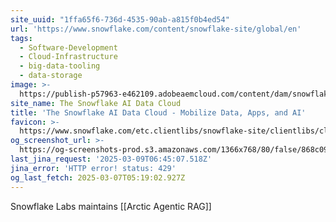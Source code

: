 ```yaml
---
site_uuid: "1ffa65f6-736d-4535-90ab-a815f0b4ed54"
url: 'https://www.snowflake.com/content/snowflake-site/global/en'
tags:
  - Software-Development
  - Cloud-Infrastructure
  - big-data-tooling
  - data-storage
image: >-
  https://publish-p57963-e462109.adobeaemcloud.com/content/dam/snowflake-site/general/technical/default-og-image/snowflake-social-share.png
site_name: The Snowflake AI Data Cloud
title: 'The Snowflake AI Data Cloud - Mobilize Data, Apps, and AI'
favicon: >-
  https://www.snowflake.com/etc.clientlibs/snowflake-site/clientlibs/clientlib-react/resources/favicon-32x32.png?v=2
og_screenshot_url: >-
  https://og-screenshots-prod.s3.amazonaws.com/1366x768/80/false/868c0915bc6da132b6d1923ef6ea6da02779590af4c8f2a91236335779a5f9d0.jpeg
last_jina_request: '2025-03-09T06:45:07.518Z'
jina_error: 'HTTP error! status: 429'
og_last_fetch: 2025-03-07T05:19:02.927Z
---
```

Snowflake Labs maintains [[Arctic Agentic RAG]]
